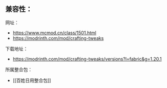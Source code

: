 兼容性：
- 

网址：
- https://www.mcmod.cn/class/1501.html
- https://modrinth.com/mod/crafting-tweaks

下载地址：
- https://modrinth.com/mod/crafting-tweaks/versions?l=fabric&g=1.20.1

所属整合包：
- [[百姓日用整合包]]